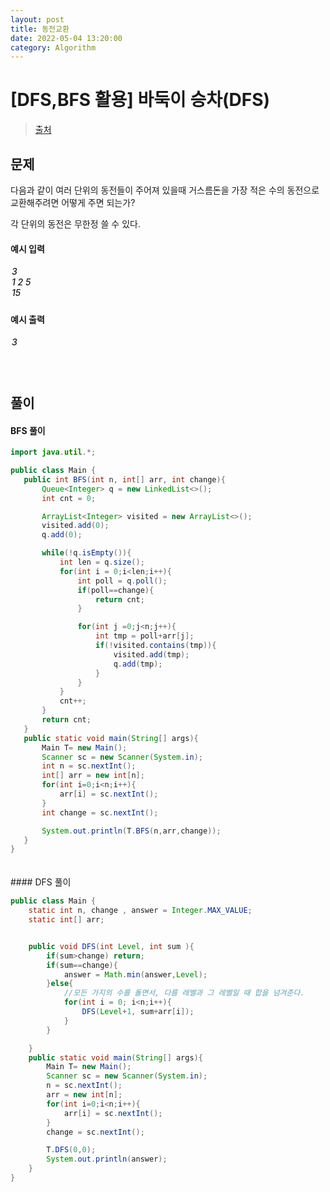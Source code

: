 ```yaml
---
layout: post
title: 동전교환
date: 2022-05-04 13:20:00
category: Algorithm
---
```


# [DFS,BFS 활용] 바둑이 승차(DFS)

> [출처](https://www.inflearn.com/course/%EC%9E%90%EB%B0%94-%EC%95%8C%EA%B3%A0%EB%A6%AC%EC%A6%98-%EB%AC%B8%EC%A0%9C%ED%92%80%EC%9D%B4-%EC%BD%94%ED%85%8C%EB%8C%80%EB%B9%84/)

## 문제

다음과 같이 여러 단위의 동전들이 주어져 있을때 거스름돈을 가장 적은 수의 동전으로 교환해주려면 어떻게 주면 되는가?

각 단위의 동전은 무한정 쓸 수 있다.

#### 예시 입력

<h5 style = "margin-top:3px; margin-left:2px;font-weight:550">
3<br>
1 2 5<br>
15<br>

</h5>

#### 예시 출력

<h5 style = "margin-top:3px; margin-left:2px; font-weight:550">3</h5>

<div style="height:20px;"></div>

## 풀이

#### BFS 풀이

```java
import java.util.*;

public class Main {
   public int BFS(int n, int[] arr, int change){
       Queue<Integer> q = new LinkedList<>();
       int cnt = 0;

       ArrayList<Integer> visited = new ArrayList<>();
       visited.add(0);
       q.add(0);

       while(!q.isEmpty()){
           int len = q.size();
           for(int i = 0;i<len;i++){
               int poll = q.poll();
               if(poll==change){
                   return cnt;
               }

               for(int j =0;j<n;j++){
                   int tmp = poll+arr[j];
                   if(!visited.contains(tmp)){
                       visited.add(tmp);
                       q.add(tmp);
                   }
               }
           }
           cnt++;
       }
       return cnt;
   }
   public static void main(String[] args){
       Main T= new Main();
       Scanner sc = new Scanner(System.in);
       int n = sc.nextInt();
       int[] arr = new int[n];
       for(int i=0;i<n;i++){
           arr[i] = sc.nextInt();
       }
       int change = sc.nextInt();

       System.out.println(T.BFS(n,arr,change));
   }
}
```

<div style="height:20px;"></div>
#### DFS 풀이

```java
public class Main {
    static int n, change , answer = Integer.MAX_VALUE;
    static int[] arr;


    public void DFS(int Level, int sum ){
        if(sum>change) return;
        if(sum==change){
            answer = Math.min(answer,Level);
        }else{
            //모든 가지의 수를 돌면서, 다름 레벨과 그 레벨일 때 합을 넘겨준다.
            for(int i = 0; i<n;i++){
                DFS(Level+1, sum+arr[i]);
            }
        }

    }
    public static void main(String[] args){
        Main T= new Main();
        Scanner sc = new Scanner(System.in);
        n = sc.nextInt();
        arr = new int[n];
        for(int i=0;i<n;i++){
            arr[i] = sc.nextInt();
        }
        change = sc.nextInt();

        T.DFS(0,0);
        System.out.println(answer);
    }
}
```
